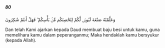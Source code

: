 ##### 80

<span class="ayah">وَعَلَّمْنَٰهُ صَنْعَةَ لَبُوسٍۢ لَّكُمْ لِتُحْصِنَكُم مِّنۢ بَأْسِكُمْ ۖ فَهَلْ أَنتُمْ شَٰكِرُونَ</span>

<span class="ayah_translation">Dan telah Kami ajarkan kepada Daud membuat baju besi untuk kamu, guna memelihara kamu dalam peperanganmu; Maka hendaklah kamu bersyukur (kepada Allah).</span>
